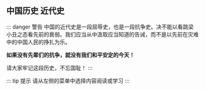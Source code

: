 ## 中国历史 近代史

::: danger 警告 中国的近代史是一段屈辱史，也是一段抗争史。决不能以看跳梁小丑之态看先前的衰弱。我们应当从中汲取应当知道的告诫，而不是以先前在灾难中的中国人民的挣扎为乐。

**如果没有先辈们的抗争，就没有我们和平安定的今天！**

请大家牢记这段历史，不忘国耻！ :::

::: tip 提示
请从左侧的菜单中选择内容阅读或学习
:::
